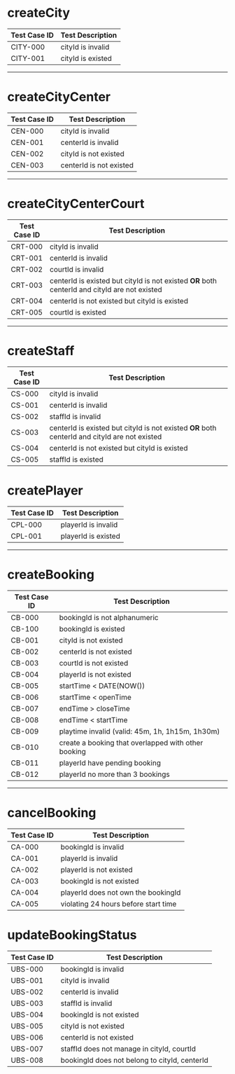 # createCity
Test Case ID | Test Description |
------------ | ---------------- | 
CITY-000 | cityId is invalid |
CITY-001 | cityId is existed |
***
# createCityCenter
Test Case ID | Test Description |
------------ | ---------------- | 
CEN-000 | cityId is invalid
CEN-001 | centerId is invalid
CEN-002 | cityId is not existed
CEN-003 | centerId is not existed
***
# createCityCenterCourt
Test Case ID | Test Description |
------------ | ---------------- | 
CRT-000 | cityId is invalid |
CRT-001 | centerId is invalid |
CRT-002 | courtId is invalid |
CRT-003 | centerId is existed but cityId is not existed **OR** both centerId and cityId are not existed|
CRT-004 | centerId is not existed but cityId is existed |
CRT-005 | courtId is existed |
***
# createStaff
Test Case ID | Test Description |
------------ | ---------------- | 
CS-000 | cityId is invalid |
CS-001 | centerId is invalid |
CS-002 | staffId is invalid |
CS-003 | centerId is existed but cityId is not existed **OR** both centerId and cityId are not existed |
CS-004 | centerId is not existed but cityId is existed |
CS-005 | staffId is existed |

# createPlayer
Test Case ID | Test Description |
------------ | ---------------- | 
CPL-000 | playerId is invalid |
CPL-001 | playerId is existed
***
# createBooking
Test Case ID | Test Description |
------------ | ---------------- |
CB-000 | bookingId is not alphanumeric |
CB-100 | bookingId is existed |
CB-001 | cityId is not existed | 
CB-002 | centerId is not existed | 
CB-003 | courtId is not existed |  
CB-004 | playerId is not existed |
CB-005 | startTime < DATE(NOW()) |  
CB-006 | startTime < openTime |
CB-007 | endTime > closeTime |
CB-008 | endTime < startTime |
CB-009 | playtime invalid (valid: 45m, 1h, 1h15m, 1h30m) |
CB-010 | create a booking that overlapped with other booking |
CB-011 | playerId have pending booking |
CB-012 | playerId no more than 3 bookings |
***
# cancelBooking
Test Case ID | Test Description |
------------ | ---------------- |
CA-000 | bookingId is invalid |
CA-001 | playerId is invalid |
CA-002 | playerId is not existed |
CA-003 | bookingId is not existed |
CA-004 | playerId does not own the bookingId |
CA-005 | violating 24 hours before start time |
# updateBookingStatus
Test Case ID | Test Description |
------------ | ---------------- |
UBS-000 | bookingId is invalid |
UBS-001 | cityId is invalid |
UBS-002 | centerId is invalid |
UBS-003 | staffId is invalid |
UBS-004 | bookingId is not existed |
UBS-005 | cityId is not existed |
UBS-006 | centerId is not existed |
UBS-007 | staffId does not manage in cityId, courtId |
UBS-008 | bookingId does not belong to cityId, centerId |
